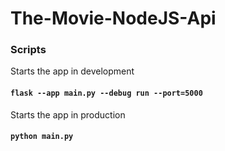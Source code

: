 # The-Movie-NodeJS-Api


### Scripts

Starts the app in development 

#### `flask --app main.py --debug run --port=5000`

Starts the app in production

#### `python main.py`

